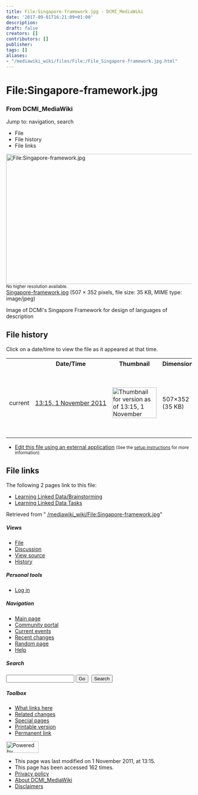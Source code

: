 ```yaml
---
title: File:Singapore-framework.jpg - DCMI_MediaWiki
date: '2017-09-01T16:21:09+01:00'
description: 
draft: false
creators: []
contributors: []
publisher: 
tags: []
aliases:
- "/mediawiki_wiki/files/File:/File_Singapore-framework.jpg.html"
---
```


<a id="top"></a>
# File:Singapore-framework.jpg

### From DCMI\_MediaWiki

Jump to: navigation, search
<!-- start content -->
- File
- File history
- File links

 [<img alt="File:Singapore-framework.jpg" src="/images/2/2c/Singapore-framework.jpg" width="507" height="352">](/mediawiki_wiki/files/Singapore-framework.jpg)  
<small>No higher resolution available.</small>  
 [Singapore-framework.jpg](/images/2/2c/Singapore-framework.jpg)‎ (507 × 352 pixels, file size: 35 KB, MIME type: image/jpeg)

Image of DCMI's Singapore Framework for design of languages of description

<!-- 
NewPP limit report
Preprocessor node count: 1/1000000
Post-expand include size: 0/2097152 bytes
Template argument size: 0/2097152 bytes
Expensive parser function count: 0/100
-->
## File history

Click on a date/time to view the file as it appeared at that time.

<table class="wikitable filehistory">
  <tr>
    <td></td>
    <th>Date/Time</th>
    <th>Thumbnail</th>
    <th>Dimensions</th>
    <th>User</th>
    <th>Comment</th>
  </tr>
  <tr>
    <td>current</td>
    <td class="filehistory-selected" style="white-space: nowrap;"><a href="/mediawiki_wiki/files/Singapore-framework.jpg">13:15, 1 November 2011</a></td>
    <td><a href="/images/2/2c/Singapore-framework.jpg"><img alt="Thumbnail for version as of 13:15, 1 November 2011" src="/images/2/2c/Singapore-framework.jpg" width="120" height="83"></a></td>
    <td>507×352 <span style="white-space: nowrap;">(35 KB)</span>
    </td>
    <td>
      <a href="/index.php?title=User:StuartSutton&amp;action=edit&amp;redlink=1" class="new mw-userlink" title="User:StuartSutton (page does not exist)">StuartSutton</a> <span style="white-space: nowrap;"> <span class="mw-usertoollinks">(<a href="/index.php?title=User_talk:StuartSutton&amp;action=edit&amp;redlink=1" class="new" title="User talk:StuartSutton (page does not exist)">Talk</a> | <a href="/index.php/Special:Contributions/StuartSutton" title="Special:Contributions/StuartSutton">contribs</a>)</span></span>
    </td>
    <td> <span class="comment">(Image of DCMI's Singapore Framework for design of languages of description)</span>
    </td>
  </tr>
</table>

  

- [Edit this file using an external application](/index.php?title=File:Singapore-framework.jpg&action=edit&externaledit=true&mode=file "File:Singapore-framework.jpg") <small>(See the <a href="http://www.mediawiki.org/wiki/Manual:External_editors" class="external text" rel="nofollow">setup instructions</a> for more information)</small>

## File links

The following 2 pages link to this file:

- [Learning Linked Data/Brainstorming](/index.php/Learning_Linked_Data/Brainstorming "Learning Linked Data/Brainstorming")
- [Learning Linked Data Tasks](/index.php/Learning_Linked_Data_Tasks "Learning Linked Data Tasks")

Retrieved from " [/mediawiki_wiki/File:Singapore-framework.jpg](/mediawiki_wiki/files/File:/File:Singapore-framework.jpg.html)"

<!-- end content -->

##### Views

- [File](/mediawiki_wiki/files/File:/File:Singapore-framework.jpg.html)
- [Discussion](/index.php?title=File_talk:Singapore-framework.jpg&action=edit&redlink=1 "Discussion about the content page [t]")
- [View source](/index.php?title=File:Singapore-framework.jpg&action=edit "This page is protected.
You can view its source [e]")
- [History](/index.php?title=File:Singapore-framework.jpg&action=history "Past revisions of this page [h]")

##### Personal tools

- [Log in](/index.php?title=Special:UserLogin&returnto=File:Singapore-framework.jpg "You are encouraged to log in; however, it is not mandatory [o]")

<script type="text/javascript"> if (window.isMSIE55) fixalpha(); </script>

##### Navigation

- [Main page](/index.php/Main_Page "Visit the main page [z]")
- [Community portal](/index.php/DCMI_MediaWiki:Community_portal "About the project, what you can do, where to find things")
- [Current events](/index.php/DCMI_MediaWiki:Current_events "Find background information on current events")
- [Recent changes](/index.php/Special:RecentChanges "The list of recent changes in the wiki [r]")
- [Random page](/index.php/Special:Random "Load a random page [x]")
- [Help](/index.php/Help:Contents "The place to find out")

##### <label for="searchInput">Search</label>

<form action="/index.php" id="searchform">
				<input type="hidden" name="title" value="Special:Search">
				<input id="searchInput" title="Search DCMI_MediaWiki" accesskey="f" type="search" name="search">
				<input type="submit" name="go" class="searchButton" id="searchGoButton" value="Go" title="Go to a page with this exact name if exists"> 
				<input type="submit" name="fulltext" class="searchButton" id="mw-searchButton" value="Search" title="Search the pages for this text">
			</form>

##### Toolbox

- [What links here](/index.php/Special:WhatLinksHere/File:Singapore-framework.jpg "List of all wiki pages that link here [j]")
- [Related changes](/index.php/Special:RecentChangesLinked/File:Singapore-framework.jpg "Recent changes in pages linked from this page [k]")
- [Special pages](/index.php/Special:SpecialPages "List of all special pages [q]")
- [Printable version](/index.php?title=File:Singapore-framework.jpg&printable=yes "Printable version of this page [p]")
- [Permanent link](/index.php?title=File:Singapore-framework.jpg&oldid=1553 "Permanent link to this revision of the page")

<!-- end of the left (by default at least) column -->

 [<img src="/skins/common/images/poweredby_mediawiki_88x31.png" height="31" width="88" alt="Powered by MediaWiki">](http://www.mediawiki.org/)

- This page was last modified on 1 November 2011, at 13:15.
- This page has been accessed 162 times.
- [Privacy policy](/index.php/DCMI_MediaWiki:Privacy_policy "DCMI MediaWiki:Privacy policy")
- [About DCMI\_MediaWiki](/index.php/DCMI_MediaWiki:About "DCMI MediaWiki:About")
- [Disclaimers](/index.php/DCMI_MediaWiki:General_disclaimer "DCMI MediaWiki:General disclaimer")

<script>if (window.runOnloadHook) runOnloadHook();</script><!-- Served in 0.448 secs. -->
